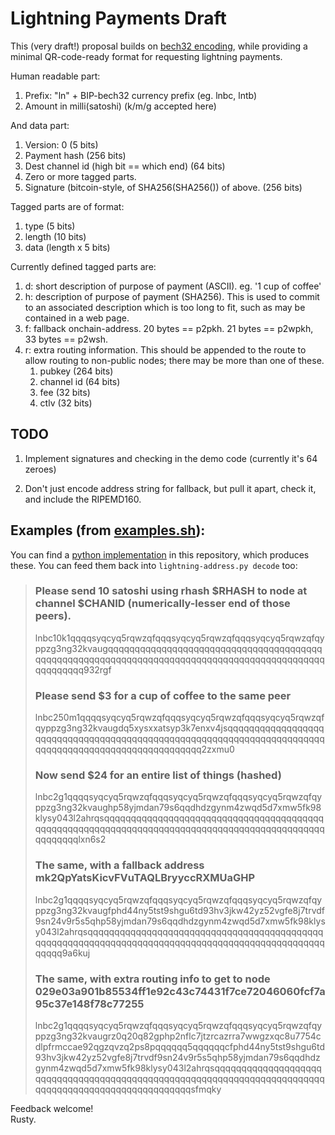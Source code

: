 # Lightning Payments Draft

This (very draft!) proposal builds on
[bech32 encoding](https://github.com/sipa/bech32/blob/master/bip-witaddr.mediawiki),
while providing a minimal QR-code-ready format for requesting
lightning payments.

Human readable part:
1. Prefix: "ln" + BIP-bech32 currency prefix (eg. lnbc, lntb)
1. Amount in milli(satoshi) (k/m/g accepted here)

And data part:
1. Version: 0 (5 bits)
1. Payment hash (256 bits)
1. Dest channel id (high bit == which end) (64 bits)
1. Zero or more tagged parts.
1. Signature (bitcoin-style, of SHA256(SHA256()) of above. (256 bits)

Tagged parts are of format:
1. type (5 bits)
1. length (10 bits)
1. data (length x 5 bits)

Currently defined tagged parts are:
1. d: short description of purpose of payment (ASCII).  eg. '1 cup of coffee'
1. h: description of purpose of payment (SHA256).  This is used to commit
   to an associated description which is too long to fit, such as may
   be contained in a web page.
1. f: fallback onchain-address.  20 bytes == p2pkh.  21 bytes == p2wpkh, 33 bytes == p2wsh.
1. r: extra routing information.  This should be appended to the route
      to allow routing to non-public nodes; there may be more
	  than one of these.
   1. pubkey (264 bits)
   1. channel id (64 bits)
   1. fee (32 bits)
   1. ctlv (32 bits)

## TODO

1. Implement signatures and checking in the demo code (currently it's 64 zeroes)

1. Don't just encode address string for fallback, but pull it apart,
   check it, and include the RIPEMD160.

## Examples (from [examples.sh](examples.sh)):

You can find a [python implementation](lightning-address.py) in this
repository, which produces these.  You can feed them back into
`lightning-address.py decode` too:

> ### Please send 10 satoshi using rhash $RHASH to node at channel $CHANID (numerically-lesser end of those peers).
> lnbc10k1qqqqsyqcyq5rqwzqfqqqsyqcyq5rqwzqfqqqsyqcyq5rqwzqfqyppzg3ng32kvaugqqqqqqqqqqqqqqqqqqqqqqqqqqqqqqqqqqqqqqqqqqqqqqqqqqqqqqqqqqqqqqqqqqqqqqqqqqqqqqqqqqqqqqqqqqqqqqqqqqqqqqq932rgf
> 
> ### Please send $3 for a cup of coffee to the same peer
> lnbc250m1qqqqsyqcyq5rqwzqfqqqsyqcyq5rqwzqfqqqsyqcyq5rqwzqfqyppzg3ng32kvaugdq5xysxxatsyp3k7enxv4jsqqqqqqqqqqqqqqqqqqqqqqqqqqqqqqqqqqqqqqqqqqqqqqqqqqqqqqqqqqqqqqqqqqqqqqqqqqqqqqqqqqqqqqqqqqqqqqqqqqqqqqq2zxmu0
> 
> ### Now send $24 for an entire list of things (hashed)
> lnbc2g1qqqqsyqcyq5rqwzqfqqqsyqcyq5rqwzqfqqqsyqcyq5rqwzqfqyppzg3ng32kvaughp58yjmdan79s6qqdhdzgynm4zwqd5d7xmw5fk98klysy043l2ahrqsqqqqqqqqqqqqqqqqqqqqqqqqqqqqqqqqqqqqqqqqqqqqqqqqqqqqqqqqqqqqqqqqqqqqqqqqqqqqqqqqqqqqqqqqqqqqqqqqqqqqqqqlxn6s2
> 
> ### The same, with a fallback address mk2QpYatsKicvFVuTAQLBryyccRXMUaGHP
> lnbc2g1qqqqsyqcyq5rqwzqfqqqsyqcyq5rqwzqfqqqsyqcyq5rqwzqfqyppzg3ng32kvaugfphd44ny5tst9shgu6td93hv3jkw42yz52vgfe8j7trvdf9sn24v9r5s5qhp58yjmdan79s6qqdhdzgynm4zwqd5d7xmw5fk98klysy043l2ahrqsqqqqqqqqqqqqqqqqqqqqqqqqqqqqqqqqqqqqqqqqqqqqqqqqqqqqqqqqqqqqqqqqqqqqqqqqqqqqqqqqqqqqqqqqqqqqqqqqqqqqqqq9a6kuj
> 
> ### The same, with extra routing info to get to node 029e03a901b85534ff1e92c43c74431f7ce72046060fcf7a95c37e148f78c77255
> lnbc2g1qqqqsyqcyq5rqwzqfqqqsyqcyq5rqwzqfqqqsyqcyq5rqwzqfqyppzg3ng32kvaugrz0q20q82gphp2nflc7jtzrcazrra7wwgzxqc8u7754cdlpfrmccae92qgzqvzq2ps8pqqqqqq5qqqqqqcfphd44ny5tst9shgu6td93hv3jkw42yz52vgfe8j7trvdf9sn24v9r5s5qhp58yjmdan79s6qqdhdzgynm4zwqd5d7xmw5fk98klysy043l2ahrqsqqqqqqqqqqqqqqqqqqqqqqqqqqqqqqqqqqqqqqqqqqqqqqqqqqqqqqqqqqqqqqqqqqqqqqqqqqqqqqqqqqqqqqqqqqqqqqqqqqqqqqqsfmqky

Feedback welcome!<br>
Rusty.
